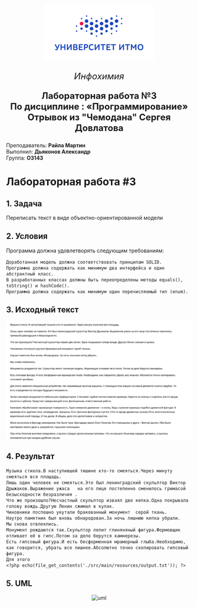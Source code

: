 <p align="center">
  <img src="./src/main/resources/Picture1.png"  alt="logo"/>
</p>
<p align="center" style ="font-size: 24px"><em>Инфохимия</em></p>

<p align="center" style ="font-size: 24px"><strong>Лабораторная работа №3 </br>
По дисциплине : «Программирование»</br>
Отрывок из "Чемодана" Сергея Довлатова</strong>
</p>
<p align="left">Преподаватель: <strong>Райла Мартин</strong></br>
Выполнил: <strong>Дьяконов Александр</strong></br>
Группа: <strong>O3143</strong>
</p>

# Лабораторная работа #3

## 1. Задача
Переписать текст в виде объектно-ориентированной модели
## 2. Условия
Программа должна удовлетворять следующим требованиям:

    Доработанная модель должна соответствовать принципам SOLID.
    Программа должна содержать как минимум два интерфейса и один абстрактный класс.
    В разработанных классах должны быть переопределены методы equals(), toString() и hashCode().
    Программа должна содержать как минимум один перечисляемый тип (enum).

## 3. Исходный текст
<p align="center">
  <img src="./src/main/resources/text.jpg"  alt="text"/>
</p>

## 4. Результат
<p align="center">

    Музыка стихла.В наступившей тишине кто-то смеяться.Через минуту смеяться вся площадь.
    Лишь один человек не смеяться.Это был ленинградский скульптор Виктор Дрыжаков.Выражение ужаса   на его лице постепенно сменилось гримасой безысходности безразличия .
    Что же произошло?Несчастный скульптор изваял две кепка.Одна покрывала голову вождь.Другую Ленин сжимал в кулак.
    Чиновники поспешно укутали бракованный монумент  серой ткань.
    Наутро памятник был вновь обнародован.За ночь лишнюю кепка убрали.
    Мы снова отвлеклись.
    Монумент рождаются так.Скульптор лепит глиняняный фигура.Формовщик отливает её в гипс.Потом за дело берутся камнерезы.
    Есть гипсовый фигура.И есть бесформенная мраморный глыба.Необходимо, как говорится, убрать все лишнее.Абсолютно точно скопировать гипсовый фигура.
    Для этого
    <?php echo(file_get_contents('./src/main/resources/output.txt')); ?>
</p>

## 5. UML
<p align="center">
  <img src="./src/main/resources/uml.jpg"  alt="uml"/>
</p>
